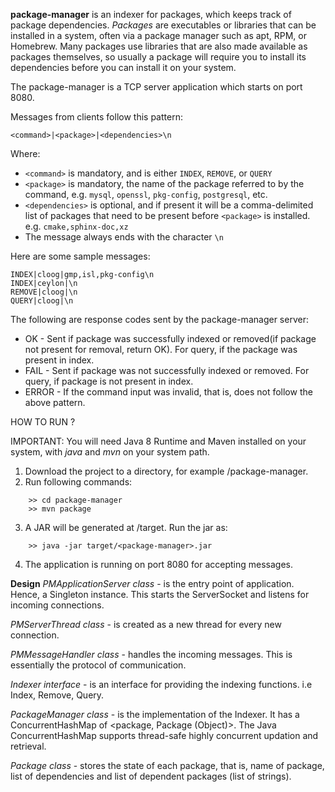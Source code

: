**package-manager** is an indexer for packages, which keeps track of package dependencies. *Packages* are executables or libraries that can be installed in a system, often via a package manager such as apt, RPM, or Homebrew. Many packages use libraries that are also made available as packages themselves, so usually a package will require you to install its dependencies before you can install it on your system.

The package-manager is a TCP server application which starts on port 8080.

Messages from clients follow this pattern:

```
<command>|<package>|<dependencies>\n
```

Where:
* `<command>` is mandatory, and is either `INDEX`, `REMOVE`, or `QUERY`
* `<package>` is mandatory, the name of the package referred to by the command, e.g. `mysql`, `openssl`, `pkg-config`, `postgresql`, etc.
* `<dependencies>` is optional, and if present it will be a comma-delimited list of packages that need to be present before `<package>` is installed. e.g. `cmake,sphinx-doc,xz`
* The message always ends with the character `\n`

Here are some sample messages:
```
INDEX|cloog|gmp,isl,pkg-config\n
INDEX|ceylon|\n
REMOVE|cloog|\n
QUERY|cloog|\n
```

The following are response codes sent by the package-manager server:
* OK - Sent if package was successfully indexed or removed(if package not present for removal, return OK). For query, if the package was present in index.
* FAIL - Sent if package was not successfully indexed or removed. For query, if package is not present in index.
* ERROR - If the command input was invalid, that is, does not follow the above pattern.

HOW TO RUN ?

IMPORTANT: You will need Java 8 Runtime and Maven installed on your system, with *java* and *mvn* on your system path.

1. Download the project to a directory, for example /package-manager.
2. Run following commands:
```
	>> cd package-manager
	>> mvn package
```
3. A JAR will be generated at /target. Run the jar as:
```
	>> java -jar target/<package-manager>.jar 
```
4. The application is running on port 8080 for accepting messages.

**Design**
*PMApplicationServer class* - is the entry point of application. Hence, a Singleton instance. This starts the ServerSocket and listens for incoming connections.

*PMServerThread class* - is created as a new thread for every new connection.

*PMMessageHandler class* - handles the incoming messages. This is essentially the protocol of communication.

*Indexer interface* - is an interface for providing the indexing functions. i.e Index, Remove, Query.

*PackageManager class* - is the implementation of the Indexer. It has a ConcurrentHashMap of <package, Package (Object)>. The Java ConcurrentHashMap supports thread-safe highly concurrent updation and retrieval.

*Package class* - stores the state of each package, that is, name of package, list of dependencies and list of dependent packages (list of strings). 


 
